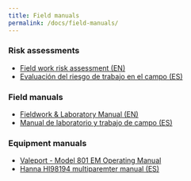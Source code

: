 ```yaml
---
title: Field manuals
permalink: /docs/field-manuals/
---
```


### Risk assessments
* [Field work risk assessment (EN)](/assets/Risk_Assessment_summary_-_website_-_english_(2022).pdf)
* [Evaluación del riesgo de trabajo en el campo (ES)](/assets/Risk_Assessment_summary_-_website_-_spanish_(2022).pdf)

### Field manuals
* [Fieldwork & Laboratory Manual (EN)](https://drive.google.com/file/d/1eRdFHEXn_z_1stItIUtUnvcbIpVXTjLT/view?usp=sharing)
* [Manual de laboratorio y trabajo de campo (ES)](https://drive.google.com/file/d/1eVUN_DHGcy8VkNxAHxVGBajE5HeL61hQ/view?usp=sharing)

### Equipment manuals
* [Valeport - Model 801 EM Operating Manual](https://drive.google.com/file/d/1enudJLRS-wYvhZ1oc0jE0PNgtmdO0EcD/view?usp=sharing)
* [Hanna HI98194 multiparemter manual (ES)](https://drive.google.com/file/d/1eYM9pRnRae-7sCKer84MZGDBjRAgFS7K/view?usp=sharing)
